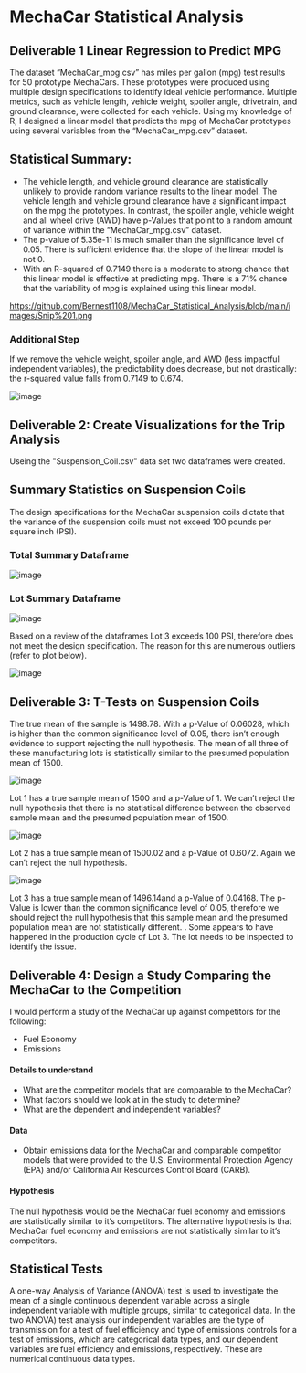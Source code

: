 # MechaCar Statistical Analysis

## Deliverable 1 Linear Regression to Predict MPG

The dataset “MechaCar_mpg.csv” has miles per gallon (mpg) test results for 50 prototype MechaCars.  These prototypes were produced using multiple design specifications to identify ideal vehicle performance. Multiple metrics, such as vehicle length, vehicle weight, spoiler angle, drivetrain, and ground clearance, were collected for each vehicle. Using my knowledge of R, I designed a linear model that predicts the mpg of MechaCar prototypes using several variables from the “MechaCar_mpg.csv” dataset.


## Statistical Summary: 

- The vehicle length, and vehicle ground clearance are statistically unlikely to provide random variance results to the linear model. The vehicle length and vehicle ground clearance have a significant impact on the mpg the prototypes. In contrast, the spoiler angle, vehicle weight and all wheel drive (AWD) have p-Values that point to a random amount of variance within the “MechaCar_mpg.csv” dataset.
 -  The p-value of 5.35e-11 is much smaller than the significance level of 0.05. There is sufficient evidence that the slope of the linear model is not 0.
- With an R-squared of 0.7149 there is a moderate to strong chance that this linear model is effective at predicting mpg. There is a 71% chance that the variability of mpg is explained using this linear model.

https://github.com/Bernest1108/MechaCar_Statistical_Analysis/blob/main/images/Snip%201.png

### Additional Step
If we remove the vehicle weight, spoiler angle, and AWD (less impactful independent variables), the predictability does decrease, but not drastically: the r-squared value falls from 0.7149 to 0.674.

![image](https://github.com/blueschistrocks/MechaCar_Statistical_Analysis/blob/853909cc444a6e30f923f304077917712714246b/images/Screen%20Shot%202022-06-01%20at%207.25.55%20PM.png)<br>

## Deliverable 2: Create Visualizations for the Trip Analysis
Useing the "Suspension_Coil.csv" data set two dataframes were created. 

## Summary Statistics on Suspension Coils
The design specifications for the MechaCar suspension coils dictate that the variance of the suspension coils must not exceed 100 pounds per square inch (PSI).   

### Total Summary Dataframe
![image](https://github.com/blueschistrocks/MechaCar_Statistical_Analysis/blob/853909cc444a6e30f923f304077917712714246b/images/Screen%20Shot%202022-06-01%20at%207.33.06%20PM.png)<br>

### Lot Summary Dataframe
![image](https://github.com/blueschistrocks/MechaCar_Statistical_Analysis/blob/853909cc444a6e30f923f304077917712714246b/images/Screen%20Shot%202022-06-01%20at%207.34.06%20PM.png)<br>

Based on a review of the dataframes Lot 3 exceeds 100 PSI, therefore does not meet the design specification. The reason for this are numerous outliers (refer to plot below).

![image](https://github.com/blueschistrocks/MechaCar_Statistical_Analysis/blob/853909cc444a6e30f923f304077917712714246b/images/image-2.png)<br>

## Deliverable 3: T-Tests on Suspension Coils 

The true mean of the sample is 1498.78.  With a p-Value of 0.06028, which is higher than the common significance level of 0.05, there isn’t enough evidence to support rejecting the null hypothesis. The mean of all three of these manufacturing lots is statistically similar to the presumed population mean of 1500.

![image](https://github.com/blueschistrocks/MechaCar_Statistical_Analysis/blob/5840c0bd4ed03d950ac2b84b3955c23f3d002da0/images/Screen%20Shot%202022-06-01%20at%208.53.16%20PM.png)<br>

Lot 1 has a true sample mean of 1500 and a p-Value of 1.  We can’t reject the null hypothesis that there is no statistical difference between the observed sample mean and the presumed population mean of 1500.


![image](https://github.com/blueschistrocks/MechaCar_Statistical_Analysis/blob/5840c0bd4ed03d950ac2b84b3955c23f3d002da0/images/Screen%20Shot%202022-06-01%20at%208.53.30%20PM.png)<br>

Lot 2 has a true sample mean of 1500.02 and a p-Value of 0.6072.  Again we can’t reject the null hypothesis.


![image](https://github.com/blueschistrocks/MechaCar_Statistical_Analysis/blob/5840c0bd4ed03d950ac2b84b3955c23f3d002da0/images/Screen%20Shot%202022-06-01%20at%208.53.52%20PM.png)<br>

Lot 3 has a true sample mean of 1496.14and a p-Value of 0.04168.  The p-Value is lower than the common significance level of 0.05, therefore we should reject the null hypothesis that this sample mean and the presumed population mean are not statistically different.
.
Some appears to have happened in the production cycle of Lot 3. The lot needs to be inspected to identify the issue. 

## Deliverable 4: Design a Study Comparing the MechaCar to the Competition

I would perform a study of the MechaCar up against competitors for the following:
- Fuel Economy 
- Emissions

#### Details to understand
-	What are the competitor models that are comparable to the MechaCar?
-	What factors should we look at in the study to determine?
-	What are the dependent and independent variables?

#### Data
- Obtain emissions data for the MechaCar and comparable competitor models that were provided to the U.S. Environmental Protection Agency (EPA) and/or California Air Resources Control Board (CARB).  


#### Hypothesis
The null hypothesis would be the MechaCar fuel economy and emissions are statistically similar to it’s competitors. The alternative hypothesis is that MechaCar fuel economy and emissions are not statistically similar to it’s competitors.

## Statistical Tests
A one-way Analysis of Variance (ANOVA) test is used to investigate the mean of a single continuous dependent variable across a single independent variable with multiple groups, similar to categorical data. In the two ANOVA) test analysis our independent variables are the type of transmission for a test of fuel efficiency and type of emissions controls for a test of emissions, which are categorical data types, and our dependent variables are fuel efficiency and emissions, respectively. These are numerical continuous data types.




